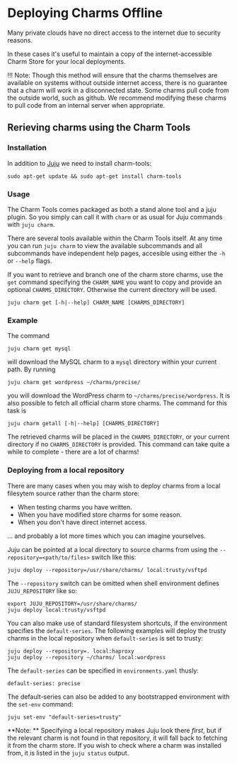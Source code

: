# Deploying Charms Offline

Many private clouds have no direct access to the internet due to security
reasons.

In these cases it's useful to maintain a copy of the internet-accessible
Charm Store for your local deployments.

!!! Note: Though this method will ensure that the charms themselves are
available on systems without outside internet access, there is no 
guarantee that a charm will work in a disconnected state. Some charms
pull code from the outside world, such as github. We recommend modifying
these charms to pull code from an internal server when appropriate.

## Rerieving charms using the Charm Tools

### Installation

In addition to [Juju](https://juju.ubuntu.com/docs/#installation) we need
to install charm-tools: 

```
sudo apt-get update && sudo apt-get install charm-tools
```

### Usage

The Charm Tools comes packaged as both a stand alone tool and a juju plugin.
So you simply can call it with `charm` or as usual for Juju commands with
`juju charm`.

There are several tools available within the Charm Tools itself. At any time
you can run `juju charm` to view the available subcommands and all subcommands
have independent help pages, accesible using either the `-h` or `--help` flags.

If you want to retrieve and branch one of the charm store charms, use the `get`
command specifying the `CHARM_NAME` you want to copy and provide an optional
`CHARMS_DIRECTORY`. Otherwise the current directory will be used.

```
juju charm get [-h|--help] CHARM_NAME [CHARMS_DIRECTORY]
```

### Example

The command

```
juju charm get mysql
```

will download the MySQL charm to a `mysql` directory within your current path. By
running

```
juju charm get wordpress ~/charms/precise/
```

you will download the WordPress charm to `~/charms/precise/wordpress`. It is also
possible to fetch all official charm store charms. The command for this task is

```
juju charm getall [-h|--help] [CHARMS_DIRECTORY]
```

The retrieved charms will be placed in the `CHARMS_DIRECTORY`, or your current
directory if no `CHARMS_DIRECTORY` is provided. This command can take quite a
while to complete - there are a lot of charms!

### Deploying from a local repository

There are many cases when you may wish to deploy charms from a local filesytem
source rather than the charm store:

  - When testing charms you have written.
  - When you have modified store charms for some reason.
  - When you don't have direct internet access.

... and probably a lot more times which you can imagine yourselves.

Juju can be pointed at a local directory to source charms from using the
`--repository=<path/to/files>` switch like this:

```
juju deploy --repository=/usr/share/charms/ local:trusty/vsftpd
```

The `--repository` switch can be omitted when shell environment
defines `JUJU_REPOSITORY` like so:

```
export JUJU_REPOSITORY=/usr/share/charms/
juju deploy local:trusty/vsftpd
```

You can also make use of standard filesystem shortcuts, if the environment
specifies the `default-series`. The following examples will deploy the trusty
charms in the local repository when `default-series` is set to trusty:

```
juju deploy --repository=. local:haproxy
juju deploy --repository ~/charms/ local:wordpress
```

The `default-series` can be specified in `environments.yaml` thusly:

```
default-series: precise
```

The default-series can also be added to any bootstrapped environment with
the `set-env` command:

```
juju set-env "default-series=trusty"
```

**Note: ** Specifying a local repository makes Juju look there *first*, but if
the relevant charm is not found in that repository, it will fall back to
fetching it from the charm store. If you wish to check where a charm was
installed from, it is listed in the `juju status` output.
